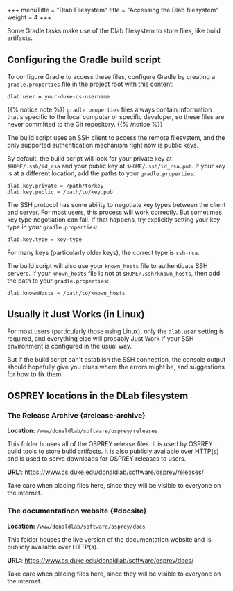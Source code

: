 +++
menuTitle = "Dlab Filesystem"
title = "Accessing the Dlab filesystem"
weight = 4
+++


Some Gradle tasks make use of the Dlab filesystem
to store files, like build artifacts.


## Configuring the Gradle build script

To configure Gradle to access these files, configure Gradle
by creating a `gradle.properties` file in the project root
with this content:

```properties
dlab.user = your-duke-cs-username
```

{{% notice note %}}
`gradle.properties` files always contain information that's
specific to the local computer or specific developer, so these files
are never committed to the Git repository.
{{% /notice %}}

The build script uses an SSH client to access the remote filesystem,
and the only supported authentication mechanism right now is public keys.

By default, the build script will look for your private key
at `$HOME/.ssh/id_rsa` and your public key at `$HOME/.ssh/id_rsa.pub`.
If your key is at a different location, add the paths to your `gradle.properties`:
```properties
dlab.key.private = /path/to/key
dlab.key.public = /path/to/key.pub
```

The SSH protocol has some ability to negotiate key types between
the client and server. For most users, this process will work correctly.
But sometimes key type negotiation can fail. If that happens, try
explicitly setting your key type in your `gradle.properties`:
```properties
dlab.key.type = key-type
```
For many keys (particularly older keys), the correct type is `ssh-rsa`.

The build script will also use your `known_hosts` file to authenticate
SSH servers. If your `known_hosts` file is not at `$HOME/.ssh/known_hosts`,
then add the path to your `gradle.properties`:
```properties
dlab.knownHosts = /path/to/known_hosts
```

## Usually it Just Works (in Linux)

For most users (particularly those using Linux), only the `dlab.user`
setting is required, and everything else will probably Just Work if your
SSH environment is configured in the usual way.

But if the build script can't establish the SSH connection, the
console output should hopefully give you clues where the errors
might be, and suggestions for how to fix them.


## OSPREY locations in the DLab filesystem

### The Release Archive {#release-archive}

**Location:** `/www/donaldlab/software/osprey/releases`

This folder houses all of the OSPREY release files. It is used by OSPREY build tools to store build artifacts.
It is also publicly available over HTTP(s) and is used to serve downloads for OSPREY releases to users.

**URL:**: https://www.cs.duke.edu/donaldlab/software/osprey/releases/

Take care when placing files here, since they will be visible to everyone on the internet.


### The documentatinon website {#docsite}

**Location:** `/www/donaldlab/software/osprey/docs`

This folder houses the live version of the documentation website and is publicly available over HTTP(s).

**URL:**: https://www.cs.duke.edu/donaldlab/software/osprey/docs/

Take care when placing files here, since they will be visible to everyone on the internet.
